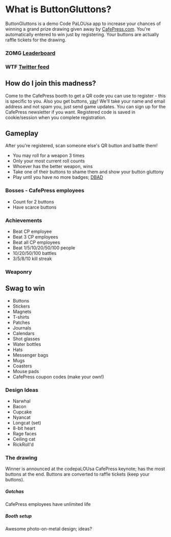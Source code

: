# What is ButtonGluttons?
ButtonGluttons is a demo Code PaLOUsa app to increase your chances of winning a grand prize drawing given away by [CafePress.com](http://www.cafepress.com). 
You're automatically entered to win just by registering.
Your buttons are actually raffle tickets for the drawing.

### ZOMG [Leaderboard](http://buttongluttons.heroku.com)
### WTF [Twitter feed](http://www.twitter.com/buttongluttons)

## How do I join this madness?
Come to the CafePress booth to get a QR code you can use to register - this is specific to you. Also you get buttons, [yay](http://alltheragefaces.com/img/faces/png/happy-epic-win.png)!
We'll take your name and email address and not spam you, just send game updates.
You can sign up for the CafePress newsletter if you want.
Registered code is saved in cookie/session when you complete registration.

## Gameplay
After you're registered, scan someone else's QR button and battle them!

- You may roll for a weapon 3 times
- Only your most current roll counts
- Whoever has the better weapon, wins
- Take one of their buttons to shame them and show your button gluttony
- Play until you have no more badges; [DBAD](http://www.youtube.com/watch?v=RfiQYRn7fBg)

### Bosses - CafePress employees
- Count for 2 buttons
- Have scarce buttons 

### Achievements
- Beat CP employee
- Beat 3 CP employees
- Beat all CP employees
- Beat 1/5/10/20/50/100 people
- 10/20/50/100 battles
- 3/5/8/10 kill streak

### Weaponry


## Swag to win
- Buttons
- Stickers
- Magnets
- T-shirts
- Patches
- Journals
- Calendars
- Shot glasses
- Water bottles
- Hats
- Messenger bags
- Mugs
- Coasters
- Mouse pads
- CafePress coupon codes (make your own!)

### Design Ideas
- Narwhal
- Bacon
- Cupcake
- Nyancat
- Longcat (set)
- 8-bit heart
- Rage faces
- Ceiling cat
- RickRoll'd


### The drawing
Winner is announced at the codepaLOUsa CafePress keynote;
has the most buttons at the end.
Buttons are converted to raffle tickets (keep your buttons).

##### Gotchas
CafePress employees have unlimited life

##### Booth setup
Awesome photo-on-metal design; ideas?